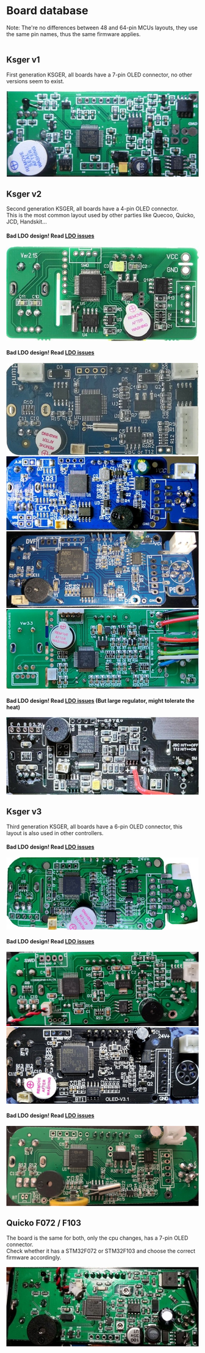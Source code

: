 # Board database 
Note: The're no differences between 48 and 64-pin MCUs layouts, they use the same pin names, thus the same firmware applies.<br><br> 
## Ksger v1
First generation KSGER, all boards have a 7-pin OLED connector, no other versions seem to exist.<br>
<br>
<img src="/Readme_files/boards/ksger_v1.jpg">
<br>
## Ksger v2
Second generation KSGER, all boards have a 4-pin OLED connector.<br>
This is the most common layout used by other parties like Quecoo, Quicko, JCD, Handskit...

#### Bad LDO design! Read [LDO issues](https://github.com/deividAlfa/stm32_soldering_iron_controller#ksger-self-resetting)
<img src="/Readme_files/boards/ksger_v2_1.jpg">

#### Bad LDO design! Read [LDO issues](https://github.com/deividAlfa/stm32_soldering_iron_controller#ksger-self-resetting)
<img src="/Readme_files/boards/ksger_v2_2.jpg">
<br>
<img src="/Readme_files/boards/ksger_v2_3.jpg">
<br>
<img src="/Readme_files/boards/ksger_v2_4.jpg">
<br>
<img src="/Readme_files/boards/ksger_v2_5.jpg">

#### Bad LDO design! Read [LDO issues](https://github.com/deividAlfa/stm32_soldering_iron_controller#ksger-self-resetting) (But large regulator, might tolerate the heat)
<img src="/Readme_files/boards/ksger_v2_6.jpg">

## Ksger v3
Third generation KSGER, all boards have a 6-pin OLED connector, this layout is also used in other controllers.<br>

#### Bad LDO design! Read [LDO issues](https://github.com/deividAlfa/stm32_soldering_iron_controller#ksger-self-resetting)
<img src="/Readme_files/boards/ksger_v3_1.jpg">

#### Bad LDO design! Read [LDO issues](https://github.com/deividAlfa/stm32_soldering_iron_controller#ksger-self-resetting)
<img src="/Readme_files/boards/ksger_v3_2.jpg">
<br>
<img src="/Readme_files/boards/ksger_v3_3.jpg">

#### Bad LDO design! Read [LDO issues](https://github.com/deividAlfa/stm32_soldering_iron_controller#ksger-self-resetting)
<img src="/Readme_files/boards/ksger_v3_4.jpg">

## Quicko F072 / F103
The board is the same for both, only the cpu changes, has a 7-pin OLED connector.<br>
Check whether it has a STM32F072 or STM32F103 and choose the correct firmware accordingly.<br>
<br>
<img src="/Readme_files/boards/quicko.jpg">
<br>
